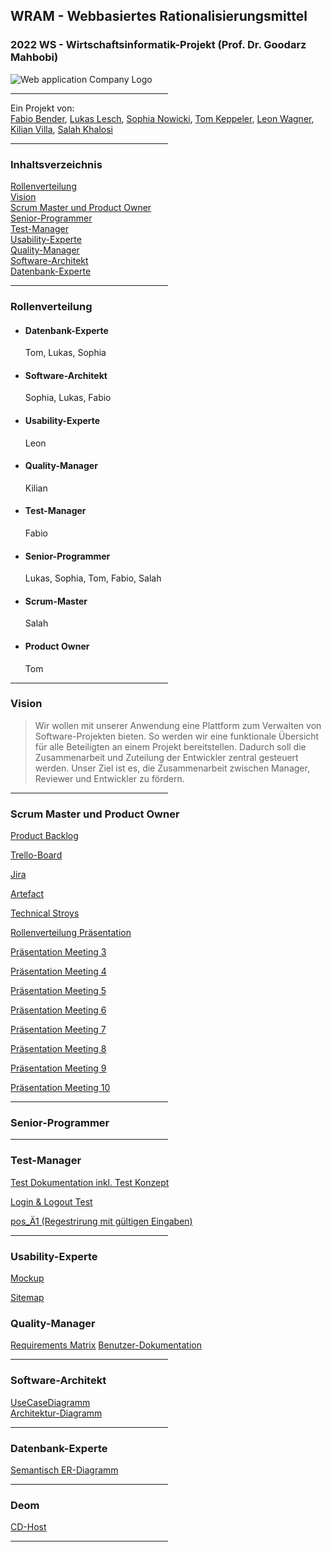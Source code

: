 ## WRAM - Webbasiertes Rationalisierungsmittel
### 2022 WS - Wirtschaftsinformatik-Projekt (Prof. Dr. Goodarz Mahbobi)
![Web application Company Logo](.\docs\usability\WAC_Logo.svg)
<hr width="50%" align="left">

Ein Projekt von: <br/>[Fabio Bender](https://git.fslab.de/fbend12s), [Lukas Lesch](https://git.fslab.de/llesch2s), [Sophia Nowicki](https://git.fslab.de/snowic2s), [Tom Keppeler](https://git.fslab.de/tkeppe2s), [Leon Wagner](https://git.fslab.de/lwagne2s), [Kilian Villa](https://git.fslab.de/kvilla2s), [Salah Khalosi](https://git.fslab.de/skhalo2s)

<hr width="50%" align="left">

### Inhaltsverzeichnis
[Rollenverteilung](#rollenverteilung)<br>
[Vision](#vision)<br>
[Scrum Master und Product Owner](#scrum-master-und-product-owner)<br>
[Senior-Programmer](#senior-programmer)<br>
[Test-Manager](#test-manager)<br>
[Usability-Experte](#usability-experte)<br>
[Quality-Manager](#quality-manager)<br>
[Software-Architekt](#software-architekt)<br>
[Datenbank-Experte](#datenbank-experte)<br>

<hr width="50%" align="left">


### Rollenverteilung
<ul>
<li><h4>Datenbank-Experte</h4><span>Tom, Lukas, Sophia</span></li>
<li><h4>Software-Architekt</h4><span>Sophia, Lukas, Fabio</span></li>
<li><h4>Usability-Experte</h4><span>Leon</span></li>
<li><h4>Quality-Manager</h4><span> Kilian</span></li>
<li><h4>Test-Manager</h4><span>Fabio</span></li>
<li><h4>Senior-Programmer</h4><span>Lukas, Sophia, Tom, Fabio, Salah</span></li>
<li><h4>Scrum-Master</h4><span>Salah</span></li>
<li><h4>Product Owner</h4><span>Tom</span></li>
</ul>

<hr width="50%" align="left">

### Vision

>Wir wollen mit unserer Anwendung eine Plattform zum Verwalten von Software-Projekten bieten. So werden wir eine funktionale Übersicht für alle Beteiligten an einem Projekt bereitstellen. Dadurch soll die Zusammenarbeit und Zuteilung der Entwickler zentral gesteuert werden. Unser Ziel ist es, die Zusammenarbeit zwischen Manager, Reviewer und Entwickler zu fördern.

<hr width="50%" align="left">

### Scrum Master und Product Owner

[Product Backlog](https://git.fslab.de/tkeppe2s/bsi-projekt-ws22-tbc/-/blob/main/docs/productOwner/Product-Backlog.pdf)

[Trello-Board](https://trello.com/b/haWdalIC/wram)

[Jira](http://10.20.129.72:8080/secure/RapidBoard.jspa?rapidView=141&selectedIssue=WIP-5)

[Artefact](https://git.fslab.de/tkeppe2s/bsi-projekt-ws22-tbc/-/blob/main/docs/productOwner/Artefact.pdf)

[Technical Stroys](https://git.fslab.de/tkeppe2s/bsi-projekt-ws22-tbc/-/blob/main/docs/productOwner/Technical-Storys.pdf)

[Rollenverteilung Präsentation](https://git.fslab.de/tkeppe2s/bsi-projekt-ws22-tbc/-/blob/main/docs/Meeting-Praesentationen/WI-Projekt-Mahbobi-Rollen.pdf)

[Präsentation Meeting 3](https://git.fslab.de/tkeppe2s/bsi-projekt-ws22-tbc/-/blob/main/docs/Meeting-Praesentationen/Meeting3.pdf)

[Präsentation Meeting 4](https://git.fslab.de/tkeppe2s/bsi-projekt-ws22-tbc/-/blob/main/docs/Meeting-Praesentationen/Meeting4.pdf)

[Präsentation Meeting 5](https://git.fslab.de/tkeppe2s/bsi-projekt-ws22-tbc/-/blob/main/docs/Meeting-Praesentationen/Meeting-5.pdf)

[Präsentation Meeting 6](https://git.fslab.de/tkeppe2s/bsi-projekt-ws22-tbc/-/blob/main/docs/Meeting-Praesentationen/Meeting6.pdf)

[Präsentation Meeting 7](https://docs.google.com/presentation/d/1DaydLeIipF1LLAsHsW3TxIFVTalM8E9p1YutHVv4on4/edit#slide=id.g1814a9a6aec_0_0)

[Präsentation Meeting 8](https://docs.google.com/presentation/d/1dQ5g3zeLpVOrHagsgzM3aOYFtfvUC6n5hW-SzEXIEyk/edit#slide=id.g18a7f952552_0_0)

[Präsentation Meeting 9](https://docs.google.com/presentation/d/1tOJkgjgLz7zoxNgEibv3oUw8po4bHmq2VmBaDopdIZk/edit#slide=id.g18a7f952552_0_0)

[Präsentation Meeting 10](https://docs.google.com/presentation/d/1_qRiDskaLnAH_MSYP3bTkG40k4WJHs4JzkrnnDt11oE/edit#slide=id.g19a688295aa_5_8)
<hr width="50%" align="left">

### Senior-Programmer


<hr width="50%" align="left">

### Test-Manager
[Test Dokumentation inkl. Test Konzept](https://docs.google.com/document/d/1-hz5NJ878a1RPqRESkYTLC8AO6diTkPUrkZgNoPmfDM/edit)

[Login & Logout Test](https://hochschulebonnrheinsieg-my.sharepoint.com/:x:/g/personal/salah_khalosi_365h-brs_de/EWfZ55W957xPsiWK0hXYcoABlLVy3bwomjh1CFXB2BBGVw?e=MF0aro)

[pos_Ä1 (Regestrirung mit gültigen Eingaben)](https://hochschulebonnrheinsieg-my.sharepoint.com/:x:/g/personal/salah_khalosi_365h-brs_de/EaaRMsMUT8ZPo7O4ungEsyEBWksX5AkBVmSQNyWnl9ryhQ?e=PtHJw7)


<hr width="50%" align="left">

### Usability-Experte

[Mockup](https://git.fslab.de/tkeppe2s/bsi-projekt-ws22-tbc/-/blob/main/docs/usability/mockup.pdf)

[Sitemap](https://git.fslab.de/tkeppe2s/bsi-projekt-ws22-tbc/-/blob/main/docs/usability/sitemap.pdf)

### Quality-Manager

[Requirements Matrix](https://git.fslab.de/tkeppe2s/bsi-projekt-ws22-tbc/-/blob/main/docs/Quality-Manager/Requirements-Matrix.pdf)
[Benutzer-Dokumentation](https://git.fslab.de/tkeppe2s/bsi-projekt-ws22-tbc/-/blob/main/docs/User-Documentation.pdf)


<hr width="50%" align="left">

### Software-Architekt
[UseCaseDiagramm](https://git.fslab.de/tkeppe2s/bsi-projekt-ws22-tbc/-/blob/main/docs/diagram/UseCaseDiagramm.svg) <br>
[Architektur-Diagramm](https://git.fslab.de/tkeppe2s/bsi-projekt-ws22-tbc/-/blob/main/docs/diagram/Architektur_Bausteinsicht.pdf)
<hr width="50%" align="left">

### Datenbank-Experte

[Semantisch ER-Diagramm ](https://git.fslab.de/tkeppe2s/bsi-projekt-ws22-tbc/-/blob/main/docs/diagram/ER-Diagramm_semantisch.pdf) <br>

<hr width="50%" align="left">

### Deom

[CD-Host](http://sepp-test.inf.h-brs.de:8080/WAC-0.0.1-SNAPSHOT/) <br>

<hr width="50%" align="left">